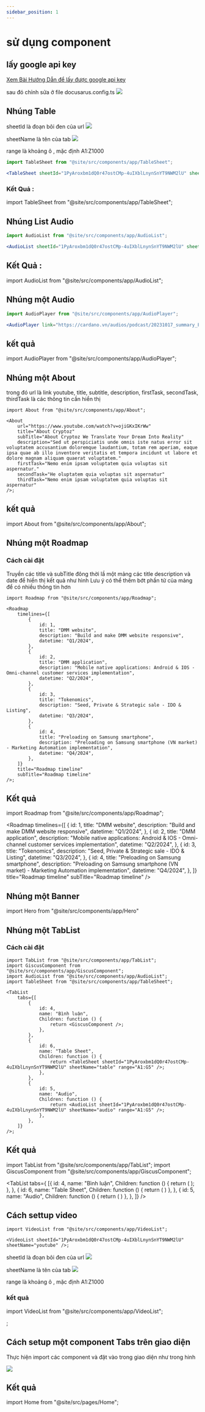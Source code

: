 ```yaml
---
sidebar_position: 1
---
```


# sử dụng component

## lấy google api key

[Xem Bài Hướng Dẫn để lấy được google api key](https://handsondataviz.org/google-sheets-api-key.html)

sau đó chỉnh sửa ở file docusarus.config.ts
![](https://i.imgur.com/OuuznxX.png)

## Nhúng Table

sheetId là đoạn bôi đen của url
![](https://i.imgur.com/LILLXhV.png)

sheetName là tên của tab
![](https://i.imgur.com/hgqhFx4.png)

range là khoảng ô , mặc định A1:Z1000

```jsx
import TableSheet from "@site/src/components/app/TableSheet";

<TableSheet sheetId="1PyAroxbm1dQ0r47ostCMp-4uIXblLnynSnYT9NWM2lU" sheetName="table" range="A1:G5" />;
```

### Kết Quả :

import TableSheet from "@site/src/components/app/TableSheet";

<TableSheet sheetId="1PyAroxbm1dQ0r47ostCMp-4uIXblLnynSnYT9NWM2lU"  sheetName="table" range="A1:G5"/>

## Nhúng List Audio

```jsx
import AudioList from "@site/src/components/app/AudioList";

<AudioList sheetId="1PyAroxbm1dQ0r47ostCMp-4uIXblLnynSnYT9NWM2lU" sheetName="audio" range="A1:G5" />;
```

## Kết Quả :

import AudioList from "@site/src/components/app/AudioList";

<AudioList sheetId="1PyAroxbm1dQ0r47ostCMp-4uIXblLnynSnYT9NWM2lU"  sheetName="audio" range="A1:G5"/>

## Nhúng một Audio

```jsx
import AudioPlayer from "@site/src/components/app/AudioPlayer";

<AudioPlayer link="https://cardano.vn/audios/podcast/20231017_summary_False_Cardano_Narratives_Are_At_It_Again.mp3" />;
```

## kết quả

import AudioPlayer from "@site/src/components/app/AudioPlayer";

<AudioPlayer link="https://cardano.vn/audios/podcast/20231017_summary_False_Cardano_Narratives_Are_At_It_Again.mp3" />

## Nhúng một About

trong đó url là link youtube,
title, subtitle, description, firstTask, secondTask, thirdTask là các thông tin cần hiển thị

```tsx
import About from "@site/src/components/app/About";

<About
    url="https://www.youtube.com/watch?v=ojiGKxIKrWw"
    title="About Cryptoz"
    subTitle="About Cryptoz We Translate Your Dream Into Reality"
    description="Sed ut perspiciatis unde omnis iste natus error sit voluptatem accusantium doloremque laudantium, totam rem aperiam, eaque ipsa quae ab illo inventore veritatis et tempora incidunt ut labore et dolore magnam aliquam quaerat voluptatem."
    firstTask="Nemo enim ipsam voluptatem quia voluptas sit aspernatur."
    secondTask="He oluptatem quia voluptas sit aspernatur"
    thirdTask="Nemo enim ipsam voluptatem quia voluptas sit aspernatur"
/>;
```

## kết quả

import About from "@site/src/components/app/About";

<About   
    url="https://www.youtube.com/watch?v=ojiGKxIKrWw"
    title="About Cryptoz"
    subTitle="About Cryptoz We Translate Your Dream Into Reality"
    description="Sed ut perspiciatis unde omnis iste natus error sit voluptatem accusantium doloremque laudantium, totam rem aperiam, eaque ipsa quae ab illo inventore veritatis et tempora incidunt ut labore et dolore magnam aliquam quaerat voluptatem."
    firstTask="Nemo enim ipsam voluptatem quia voluptas sit aspernatur."
    secondTask="He oluptatem quia voluptas sit aspernatur"
    thirdTask="Nemo enim ipsam voluptatem quia voluptas sit aspernatur"
/>

## Nhúng một Roadmap

### Cách cài đặt

Truyền các title và subTitle đông thời lầ một mảng các title description và date để hiển thị kết quả như hình
Lưu ý có thể thêm bớt phần tử của mảng để có nhiều thông tin hơn

```tsx
import Roadmap from "@site/src/components/app/Roadmap";

<Roadmap
    timelines={[
        {
            id: 1,
            title: "DMM website",
            description: "Build and make DMM website responsive",
            datetime: "Q1/2024",
        },
        {
            id: 2,
            title: "DMM application",
            description: "Mobile native applications: Android & IOS - Omni-channel customer services implementation",
            datetime: "Q2/2024",
        },
        {
            id: 3,
            title: "Tokenomics",
            description: "Seed, Private & Strategic sale - IDO & Listing",
            datetime: "Q3/2024",
        },
        {
            id: 4,
            title: "Preloading on Samsung smartphone",
            description: "Preloading on Samsung smartphone (VN market) - Marketing Automation implementation",
            datetime: "Q4/2024",
        },
    ]}
    title="Roadmap timeline"
    subTitle="Roadmap timeline"
/>;
```

## Kết quả

import Roadmap from "@site/src/components/app/Roadmap";

<Roadmap timelines={[
{
id: 1,
title: "DMM website",
description: "Build and make DMM website responsive",
datetime: "Q1/2024",
},
{
id: 2,
title: "DMM application",
description: "Mobile native applications: Android & IOS - Omni-channel customer services implementation",
datetime: "Q2/2024",
},
{
id: 3,
title: "Tokenomics",
description: "Seed, Private & Strategic sale - IDO & Listing",
datetime: "Q3/2024",
},
{
id: 4,
title: "Preloading on Samsung smartphone",
description: "Preloading on Samsung smartphone (VN market) - Marketing Automation implementation",
datetime: "Q4/2024",
},
]}
title="Roadmap timeline"
subTitle="Roadmap timeline"
/>

## Nhúng một Banner

import Hero from "@site/src/components/app/Hero"

<Hero/>

## Nhúng một TabList

### Cách cài đặt

```tsx
import TabList from "@site/src/components/app/TabList";
import GiscusComponent from "@site/src/components/app/GiscusComponent";
import AudioList from "@site/src/components/app/AudioList";
import TableSheet from "@site/src/components/app/TableSheet";

<TabList
    tabs={[
        {
            id: 4,
            name: "Bình luận",
            Children: function () {
                return <GiscusComponent />;
            },
        },
        {
            id: 6,
            name: "Table Sheet",
            Children: function () {
                return <TableSheet sheetId="1PyAroxbm1dQ0r47ostCMp-4uIXblLnynSnYT9NWM2lU" sheetName="table" range="A1:G5" />;
            },
        },
        {
            id: 5,
            name: "Audio",
            Children: function () {
                return <AudioList sheetId="1PyAroxbm1dQ0r47ostCMp-4uIXblLnynSnYT9NWM2lU" sheetName="audio" range="A1:G5" />;
            },
        },
    ]}
/>;
```

## Kết quả

import TabList from "@site/src/components/app/TabList";
import GiscusComponent from "@site/src/components/app/GiscusComponent";

<TabList tabs={
[{
id: 4,
name: "Bình luận",
Children: function () {
return (
<GiscusComponent />
);
},
},
{
id: 6,
name: "Table Sheet",
Children: function () {
return (
<TableSheet sheetId="1PyAroxbm1dQ0r47ostCMp-4uIXblLnynSnYT9NWM2lU" sheetName="table" range="A1:G5" />
)
},
},
{
id: 5,
name: "Audio",
Children: function () {
return (
<AudioList sheetId="1PyAroxbm1dQ0r47ostCMp-4uIXblLnynSnYT9NWM2lU" sheetName="audio" range="A1:G5" />
)
},
},
]} />

## Cách settup video

```tsx
import VideoList from "@site/src/components/app/VideoList";

<VideoList sheetId="1PyAroxbm1dQ0r47ostCMp-4uIXblLnynSnYT9NWM2lU" sheetName="youtube" />;
```

sheetId là đoạn bôi đen của url
![](https://i.imgur.com/LILLXhV.png)

sheetName là tên của tab
![](https://i.imgur.com/hgqhFx4.png)

range là khoảng ô , mặc định A1:Z1000

### kết quả

import VideoList from "@site/src/components/app/VideoList";

<VideoList sheetId="1PyAroxbm1dQ0r47ostCMp-4uIXblLnynSnYT9NWM2lU" sheetName="youtube" />;

## Cách setup một component Tabs trên giao diện

Thực hiện import các component và đặt vào trong giao diện như trong hinh

![](@site/src/assets/images/image.png)

## Kết quả

import Home from "@site/src/pages/Home";

<Home/>
